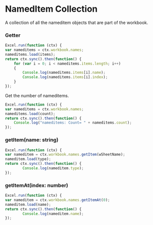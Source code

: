 # NamedItem Collection
A collection of all the nameditem objects that are part of the workbook. 

### Getter 

```js
Excel.run(function (ctx) { 
var nameditems = ctx.workbook.names;
nameditems.load(items);
return ctx.sync().then(function() {
	for (var i = 0; i < nameditems.items.length; i++)
	{
		Console.log(nameditems.items[i].name);
		Console.log(nameditems.items[i].index);
	}
});
```

Get the number of nameditems.

```js
Excel.run(function (ctx) { 
var nameditems = ctx.workbook.names;
nameditems.load(count);
return ctx.sync().then(function() {
	Console.log("nameditems: Count= " + nameditems.count);
});

```

### getItem(name: string)

```js
Excel.run(function (ctx) { 
var nameditem = ctx.workbook.names.getItem(wSheetName);
nameditem.load(type);
return ctx.sync().then(function() {
		Console.log(nameditem.type);
});
```
### getItemAt(index: number)

```js
Excel.run(function (ctx) { 
var nameditem = ctx.workbook.names.getItemAt(0);
nameditem.load(name);
return ctx.sync().then(function() {
		Console.log(nameditem.name);
});
```